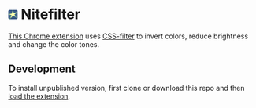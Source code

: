 # <img src="icon.png" /> Nitefilter

[This Chrome extension](https://chrome.google.com/webstore/detail/nitefilter/hnlompniaphobjeapeabbgckbjmaplpc) uses [CSS-filter](https://developer.mozilla.org/en-US/docs/Web/CSS/filter) to invert colors, reduce brightness and change the color tones.

## Development

To install unpublished version, first clone or download this repo and then [load the extension](https://developer.chrome.com/extensions/getstarted#unpacked).
